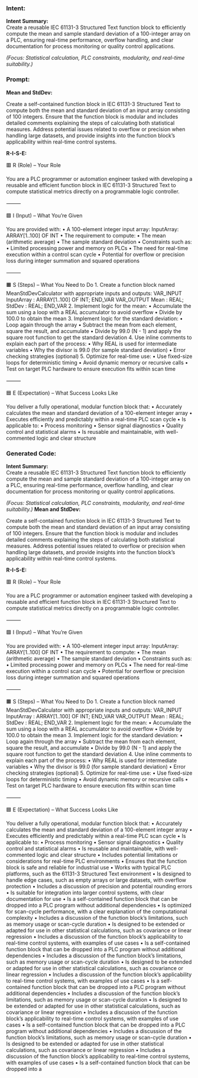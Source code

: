 ### Intent:
**Intent Summary:**  
Create a reusable IEC 61131-3 Structured Text function block to efficiently compute the mean and sample standard deviation of a 100-integer array on a PLC, ensuring real-time performance, overflow handling, and clear documentation for process monitoring or quality control applications.  

*(Focus: Statistical calculation, PLC constraints, modularity, and real-time suitability.)*

### Prompt:
**Mean and StdDev:**

Create a self-contained function block in IEC 61131-3 Structured Text to compute both the mean and standard deviation of an input array consisting of 100 integers. Ensure that the function block is modular and includes detailed comments explaining the steps of calculating both statistical measures. Address potential issues related to overflow or precision when handling large datasets, and provide insights into the function block’s applicability within real-time control systems.

**R-I-S-E:**

🟥 R (Role) – Your Role

You are a PLC programmer or automation engineer tasked with developing a reusable and efficient function block in IEC 61131-3 Structured Text to compute statistical metrics directly on a programmable logic controller.

⸻

🟩 I (Input) – What You’re Given

You are provided with:
	•	A 100-element integer input array:
InputArray: ARRAY[1..100] OF INT
	•	The requirement to compute:
	•	The mean (arithmetic average)
	•	The sample standard deviation
	•	Constraints such as:
	•	Limited processing power and memory on PLCs
	•	The need for real-time execution within a control scan cycle
	•	Potential for overflow or precision loss during integer summation and squared operations

⸻

🟧 S (Steps) – What You Need to Do
	1.	Create a function block named MeanStdDevCalculator with appropriate inputs and outputs:
 VAR_INPUT
    InputArray : ARRAY[1..100] OF INT;
  END_VAR
  VAR_OUTPUT
    Mean : REAL;
    StdDev : REAL;
  END_VAR
  2.	Implement logic for the mean:
	•	Accumulate the sum using a loop with a REAL accumulator to avoid overflow
	•	Divide by 100.0 to obtain the mean
	3.	Implement logic for the standard deviation:
	•	Loop again through the array
	•	Subtract the mean from each element, square the result, and accumulate
	•	Divide by 99.0 (N - 1) and apply the square root function to get the standard deviation
	4.	Use inline comments to explain each part of the process:
	•	Why REAL is used for intermediate variables
	•	Why the divisor is 99.0 (for sample standard deviation)
	•	Error checking strategies (optional)
	5.	Optimize for real-time use:
	•	Use fixed-size loops for deterministic timing
	•	Avoid dynamic memory or recursive calls
	•	Test on target PLC hardware to ensure execution fits within scan time

⸻

🟦 E (Expectation) – What Success Looks Like

You deliver a fully operational, modular function block that:
	•	Accurately calculates the mean and standard deviation of a 100-element integer array
	•	Executes efficiently and predictably within a real-time PLC scan cycle
	•	Is applicable to:
	•	Process monitoring
	•	Sensor signal diagnostics
	•	Quality control and statistical alarms
	•	Is reusable and maintainable, with well-commented logic and clear structure

### Generated Code:
**Intent Summary:**  
Create a reusable IEC 61131-3 Structured Text function block to efficiently compute the mean and sample standard deviation of a 100-integer array on a PLC, ensuring real-time performance, overflow handling, and clear documentation for process monitoring or quality control applications.  

*(Focus: Statistical calculation, PLC constraints, modularity, and real-time suitability.)*
**Mean and StdDev:**

Create a self-contained function block in IEC 61131-3 Structured Text to compute both the mean and standard deviation of an input array consisting of 100 integers. Ensure that the function block is modular and includes detailed comments explaining the steps of calculating both statistical measures. Address potential issues related to overflow or precision when handling large datasets, and provide insights into the function block’s applicability within real-time control systems.

**R-I-S-E:**

🟥 R (Role) – Your Role

You are a PLC programmer or automation engineer tasked with developing a reusable and efficient function block in IEC 61131-3 Structured Text to compute statistical metrics directly on a programmable logic controller.

⸻

🟩 I (Input) – What You’re Given

You are provided with:
	•	A 100-element integer input array:
InputArray: ARRAY[1..100] OF INT
	•	The requirement to compute:
	•	The mean (arithmetic average)
	•	The sample standard deviation
	•	Constraints such as:
	•	Limited processing power and memory on PLCs
	•	The need for real-time execution within a control scan cycle
	•	Potential for overflow or precision loss during integer summation and squared operations

⸻

🟧 S (Steps) – What You Need to Do
	1.	Create a function block named MeanStdDevCalculator with appropriate inputs and outputs:
 VAR_INPUT
    InputArray : ARRAY[1..100] OF INT;
  END_VAR
  VAR_OUTPUT
    Mean : REAL;
    StdDev : REAL;
  END_VAR
  2.	Implement logic for the mean:
	•	Accumulate the sum using a loop with a REAL accumulator to avoid overflow
	•	Divide by 100.0 to obtain the mean
	3.	Implement logic for the standard deviation:
	•	Loop again through the array
	•	Subtract the mean from each element, square the result, and accumulate
	•	Divide by 99.0 (N - 1) and apply the square root function to get the standard deviation
	4.	Use inline comments to explain each part of the process:
	•	Why REAL is used for intermediate variables
	•	Why the divisor is 99.0 (for sample standard deviation)
	•	Error checking strategies (optional)
	5.	Optimize for real-time use:
	•	Use fixed-size loops for deterministic timing
	•	Avoid dynamic memory or recursive calls
	•	Test on target PLC hardware to ensure execution fits within scan time

⸻

🟦 E (Expectation) – What Success Looks Like

You deliver a fully operational, modular function block that:
	•	Accurately calculates the mean and standard deviation of a 100-element integer array
	•	Executes efficiently and predictably within a real-time PLC scan cycle
	•	Is applicable to:
	•	Process monitoring
	•	Sensor signal diagnostics
	•	Quality control and statistical alarms
	•	Is reusable and maintainable, with well-commented logic and clear structure
	•	Includes potential limitations or considerations for real-time PLC environments
	•	Ensures that the function block is safe and reliable for industrial use
	•	Works with typical PLC platforms, such as the 61131-3 Structured Text environment
	•	Is designed to handle edge cases, such as empty arrays or large datasets, with overflow protection
	•	Includes a discussion of precision and potential rounding errors
	•	Is suitable for integration into larger control systems, with clear documentation for use
	•	Is a self-contained function block that can be dropped into a PLC program without additional dependencies
	•	Is optimized for scan-cycle performance, with a clear explanation of the computational complexity
	•	Includes a discussion of the function block’s limitations, such as memory usage or scan-cycle duration
	•	Is designed to be extended or adapted for use in other statistical calculations, such as covariance or linear regression
	•	Includes a discussion of the function block’s applicability to real-time control systems, with examples of use cases
	•	Is a self-contained function block that can be dropped into a PLC program without additional dependencies
	•	Includes a discussion of the function block’s limitations, such as memory usage or scan-cycle duration
	•	Is designed to be extended or adapted for use in other statistical calculations, such as covariance or linear regression
	•	Includes a discussion of the function block’s applicability to real-time control systems, with examples of use cases
	•	Is a self-contained function block that can be dropped into a PLC program without additional dependencies
	•	Includes a discussion of the function block’s limitations, such as memory usage or scan-cycle duration
	•	Is designed to be extended or adapted for use in other statistical calculations, such as covariance or linear regression
	•	Includes a discussion of the function block’s applicability to real-time control systems, with examples of use cases
	•	Is a self-contained function block that can be dropped into a PLC program without additional dependencies
	•	Includes a discussion of the function block’s limitations, such as memory usage or scan-cycle duration
	•	Is designed to be extended or adapted for use in other statistical calculations, such as covariance or linear regression
	•	Includes a discussion of the function block’s applicability to real-time control systems, with examples of use cases
	•	Is a self-contained function block that can be dropped into a
